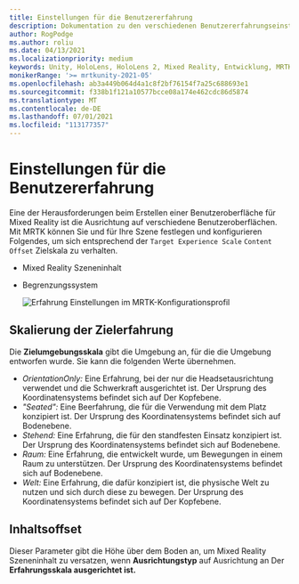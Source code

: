 ```yaml
---
title: Einstellungen für die Benutzererfahrung
description: Dokumentation zu den verschiedenen Benutzererfahrungseinstellungen für MRTK
author: RogPodge
ms.author: roliu
ms.date: 04/13/2021
ms.localizationpriority: medium
keywords: Unity, HoloLens, HoloLens 2, Mixed Reality, Entwicklung, MRTK
monikerRange: '>= mrtkunity-2021-05'
ms.openlocfilehash: ab3a449b064d4a1c8f2bf76154f7a25c688693e1
ms.sourcegitcommit: f338b1f121a10577bcce08a174e462cdc86d5874
ms.translationtype: MT
ms.contentlocale: de-DE
ms.lasthandoff: 07/01/2021
ms.locfileid: "113177357"
---
```

# <a name="experience-settings"></a>Einstellungen für die Benutzererfahrung

Eine der Herausforderungen beim Erstellen einer Benutzeroberfläche für Mixed Reality ist die Ausrichtung auf verschiedene Benutzeroberflächen. Mit MRTK können Sie und für Ihre Szene festlegen und konfigurieren Folgendes, um sich entsprechend der `Target Experience Scale` `Content Offset` Zielskala zu verhalten.

- Mixed Reality Szeneninhalt
- Begrenzungssystem

  ![Erfahrung Einstellungen im MRTK-Konfigurationsprofil](../images/experience-settings/ExperienceSettings.png)

## <a name="target-experience-scale"></a>Skalierung der Zielerfahrung

Die **Zielumgebungsskala** gibt die Umgebung an, für die die Umgebung entworfen wurde. Sie kann die folgenden Werte übernehmen.

* *OrientationOnly:* Eine Erfahrung, bei der nur die Headsetausrichtung verwendet und die Schwerkraft ausgerichtet ist. Der Ursprung des Koordinatensystems befindet sich auf Der Kopfebene.
* *"Seated":* Eine Beerfahrung, die für die Verwendung mit dem Platz konzipiert ist. Der Ursprung des Koordinatensystems befindet sich auf Bodenebene.
* *Stehend:* Eine Erfahrung, die für den standfesten Einsatz konzipiert ist. Der Ursprung des Koordinatensystems befindet sich auf Bodenebene.
* *Raum:* Eine Erfahrung, die entwickelt wurde, um Bewegungen in einem Raum zu unterstützen. Der Ursprung des Koordinatensystems befindet sich auf Bodenebene.
* *Welt:* Eine Erfahrung, die dafür konzipiert ist, die physische Welt zu nutzen und sich durch diese zu bewegen. Der Ursprung des Koordinatensystems befindet sich auf Der Kopfebene.

## <a name="content-offset"></a>Inhaltsoffset

Dieser Parameter gibt die Höhe über [](scene-content.md) dem Boden an, um Mixed Reality Szeneninhalt zu versatzen, wenn **Ausrichtungstyp** auf Ausrichtung an Der **Erfahrungsskala ausgerichtet ist.**
